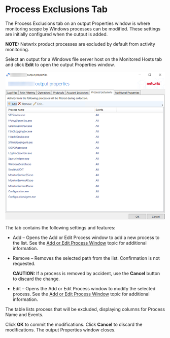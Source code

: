 # Process Exclusions Tab

The Process Exclusions tab on an output Properties window is where monitoring scope by Windows processes can be modified. These settings are initially configured when the output is added.

__NOTE:__ Netwrix product processes are excluded by default from activity monitoring.

Select an output for a Windows file server host on the Monitored Hosts tab and click __Edit__ to open the output Properties window.

![Process Exclusions Tab](/static/img/product_docs/activitymonitor/activitymonitor/admin/outputs/processexclusions.png)

The tab contains the following settings and features:

- Add – Opens the Add or Edit Process window to add a new process to the list. See the [Add or Edit Process Window](/docs/product_docs/activitymonitor/activitymonitor/admin/outputs/window/addeditprocess.md) topic for additional information.
- Remove – Removes the selected path from the list. Confirmation is not requested.

  __CAUTION:__ If a process is removed by accident, use the __Cancel__ button to discard the change.
- Edit – Opens the Add or Edit Process window to modify the selected process. See the [Add or Edit Process Window](/docs/product_docs/activitymonitor/activitymonitor/admin/outputs/window/addeditprocess.md) topic for additional information.

The table lists process that will be excluded, displaying columns for Process Name and Events.

Click __OK__ to commit the modifications. Click __Cancel__ to discard the modifications. The output Properties window closes.
